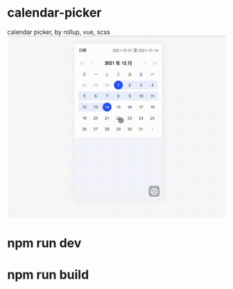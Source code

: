 # calendar-picker
calendar picker, by rollup, vue, scss
![display](/public/display.png)

# npm run dev  

# npm run build
